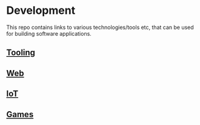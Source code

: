 # Development
This repo contains links to various technologies/tools etc, that can be used for building software applications.

## [Tooling](./tooling.md)
## [Web](./web.md)
## [IoT](./iot.md)
## [Games](./games.md)
